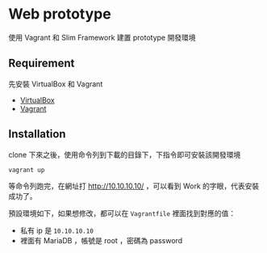 Web prototype
============

使用 Vagrant 和 Slim Framework 建置 prototype 開發環境

Requirement
-----------

先安裝 VirtualBox 和 Vagrant

- [VirtualBox](https://www.virtualbox.org/)
- [Vagrant](https://www.vagrantup.com/)

Installation
------------

clone 下來之後，使用命令列到下載的目錄下，下指令即可安裝該開發環境

    vagrant up

等命令列跑完，在網址打 http://10.10.10.10/ ，可以看到 Work 的字眼，代表安裝成功了。

預設環境如下，如果想修改，都可以在 `Vagrantfile` 裡面找到對應的值：

- 私有 ip 是 `10.10.10.10`
- 裡面有 MariaDB ，帳號是 root ，密碼為 password
